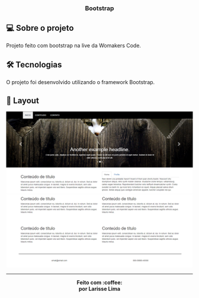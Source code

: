 

<h3 align="center">
    Bootstrap
</h3>  

## 💻 Sobre o projeto

Projeto feito com bootstrap na live da Womakers Code.

## 🛠 Tecnologias

O projeto foi desenvolvido utilizando o framework Bootstrap.

## 🎨 Layout


<img src="img/imagem1.png">
<img src="img/imagem2.png">

---
<p align="center"><b>Feito com 	:coffee: <br> por Larisse Lima</b></p>

